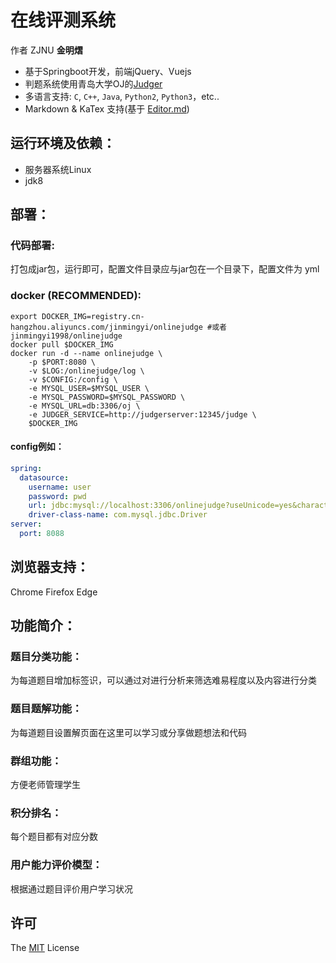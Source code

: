 # 在线评测系统
作者 ZJNU **金明熠**

- 基于Springboot开发，前端jQuery、Vuejs
- 判题系统使用青岛大学OJ的[Judger](https://github.com/QingdaoU/Judger "Judger")
- 多语言支持: `C`, `C++`, `Java`, `Python2`, `Python3`，etc..
- Markdown & KaTex 支持(基于 [Editor.md](https://github.com/pandao/editor.md)) 

## 运行环境及依赖：
- 服务器系统Linux
- jdk8

## 部署：
### 代码部署:
打包成jar包，运行即可，配置文件目录应与jar包在一个目录下，配置文件为 yml
### docker (RECOMMENDED):
```
export DOCKER_IMG=registry.cn-hangzhou.aliyuncs.com/jinmingyi/onlinejudge #或者jinmingyi1998/onlinejudge
docker pull $DOCKER_IMG
docker run -d --name onlinejudge \
    -p $PORT:8080 \ 
    -v $LOG:/onlinejudge/log \
    -v $CONFIG:/config \
    -e MYSQL_USER=$MYSQL_USER \
    -e MYSQL_PASSWORD=$MYSQL_PASSWORD \
    -e MYSQL_URL=db:3306/oj \
    -e JUDGER_SERVICE=http://judgerserver:12345/judge \
    $DOCKER_IMG
```
#### config例如：
```yaml
spring:
  datasource:
    username: user
    password: pwd
    url: jdbc:mysql://localhost:3306/onlinejudge?useUnicode=yes&characterEncoding=UTF-8
    driver-class-name: com.mysql.jdbc.Driver
server:
  port: 8088
```

## 浏览器支持：
Chrome Firefox Edge

## 功能简介：
### 题目分类功能：
为每道题目增加标签识，可以通过对进行分析来筛选难易程度以及内容进行分类
### 题目题解功能：
为每道题目设置解页面在这里可以学习或分享做题想法和代码
### 群组功能：
方便老师管理学生
### 积分排名：
每个题目都有对应分数
### 用户能力评价模型：
根据通过题目评价用户学习状况

## 许可

The [MIT](http://opensource.org/licenses/MIT) License

